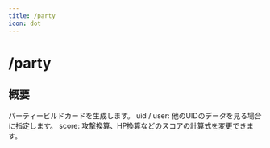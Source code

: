```yaml
---
title: /party
icon: dot
---
```


# /party
## 概要
パーティービルドカードを生成します。
uid / user: 他のUIDのデータを見る場合に指定します。
score: 攻撃換算、HP換算などのスコアの計算式を変更できます。